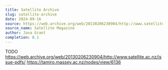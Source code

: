 ```yaml
---
title: Satellite Archive
slug: satellite-archive
date: 2024-09-16
source: https://web.archive.org/web/20130206230904/http://www.satellite.ac.nz/issue-pdfs/
source_name: Satellite Magazine
author: Java Grant
completion: 0.1
---
```


TODO
https://web.archive.org/web/20130206230904/http://www.satellite.ac.nz/issue-pdfs/
https://tamiro.massey.ac.nz/nodes/view/6136
<script src="/table-of-contents.js"></script>

